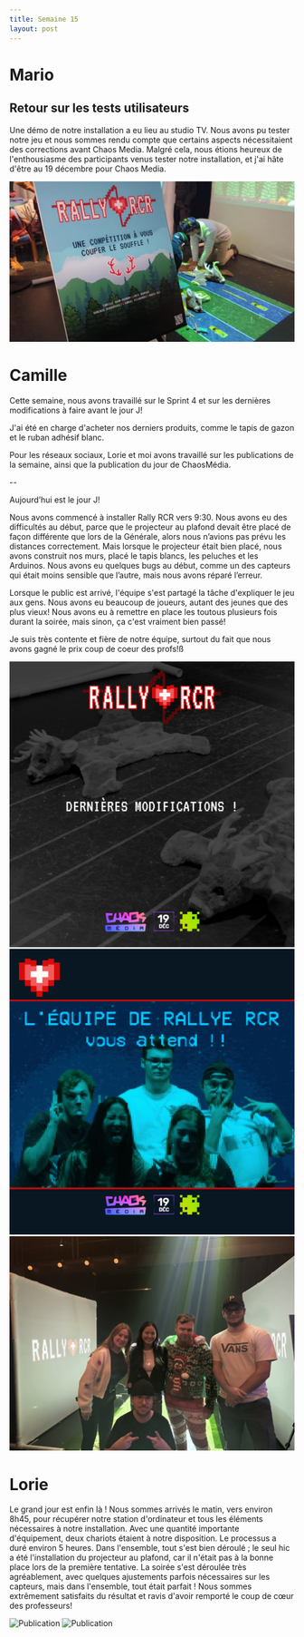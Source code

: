 ```yaml
---
title: Semaine 15
layout: post
---
```


# Mario
## Retour sur les tests utilisateurs

Une démo de notre installation a eu lieu au studio TV. Nous avons pu tester notre jeu et nous sommes rendu compte que certains aspects nécessitaient des corrections avant Chaos Media. Malgré cela, nous étions heureux de l'enthousiasme des participants venus tester notre installation, et j'ai hâte d'être au 19 décembre pour Chaos Media.

![Test_utilisateur](../medias/sem15/ChaosMediaTest.jpg)

# Camille

Cette semaine, nous avons travaillé sur le Sprint 4 et sur les dernières modifications à faire avant le jour J!

J'ai été en charge d'acheter nos derniers produits, comme le tapis de gazon et le ruban adhésif blanc.

Pour les réseaux sociaux, Lorie et moi avons travaillé sur les publications de la semaine, ainsi que la publication du jour de ChaosMédia.

--

Aujourd’hui est le jour J!

Nous avons commencé à installer Rally RCR vers 9:30. Nous avons eu des difficultés au début, parce que le projecteur au plafond devait être placé de façon différente que lors de la Générale, alors nous n’avions pas prévu les distances correctement. Mais lorsque le projecteur était bien placé, nous avons construit nos murs, placé le tapis blancs, les peluches et les Arduinos. Nous avons eu quelques bugs au début, comme un des capteurs qui était moins sensible que l’autre, mais nous avons réparé l’erreur. 

Lorsque le public est arrivé, l'équipe s'est partagé la tâche d'expliquer le jeu aux gens. Nous avons eu beaucoup de joueurs, autant des jeunes que des plus vieux! Nous avons eu à remettre en place les toutous plusieurs fois durant la soirée, mais sinon, ça c'est vraiment bien passé!

Je suis très contente et fière de notre équipe, surtout du fait que nous avons gagné le prix coup de coeur des profs!ß


![Publication](../medias/sem15/12dec.png)
![Publication](../medias/sem15/18dec.png)
![Publication](../medias/sem15/equipe.jpeg)

# Lorie

Le grand jour est enfin là ! Nous sommes arrivés le matin, vers environ 8h45, pour récupérer notre station d'ordinateur et tous les éléments nécessaires à notre installation. Avec une quantité importante d'équipement, deux chariots étaient à notre disposition. Le processus a duré environ 5 heures. Dans l'ensemble, tout s'est bien déroulé ; le seul hic a été l'installation du projecteur au plafond, car il n'était pas à la bonne place lors de la première tentative. La soirée s'est déroulée très agréablement, avec quelques ajustements parfois nécessaires sur les capteurs, mais dans l'ensemble, tout était parfait ! Nous sommes extrêmement satisfaits du résultat et ravis d'avoir remporté le coup de cœur des professeurs!

![Publication](../medias/sem15/installation_lb15.png)
![Publication](../medias/sem15/installation2_lb15.png)